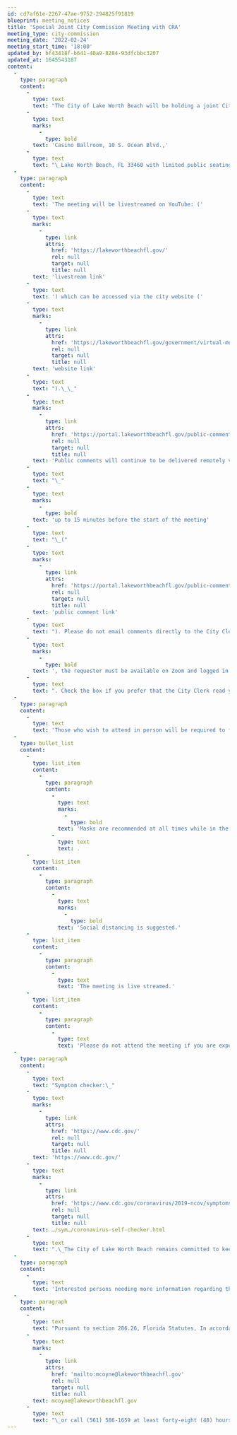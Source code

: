 ```yaml
---
id: cd7af61e-2267-47ae-9752-294825f91819
blueprint: meeting_notices
title: 'Special Joint City Commission Meeting with CRA'
meeting_type: city-commission
meeting_date: '2022-02-24'
meeting_start_time: '18:00'
updated_by: bf43418f-b641-40a9-8284-93dfcbbc3207
updated_at: 1645543187
content:
  -
    type: paragraph
    content:
      -
        type: text
        text: "The City of Lake Worth Beach will be holding a joint City Commission – Community Redevelopment Agency Meeting on Wednesday, February 23, 2022 at 6:00 PM in the\_"
      -
        type: text
        marks:
          -
            type: bold
        text: 'Casino Ballroom, 10 S. Ocean Blvd.,'
      -
        type: text
        text: "\_Lake Worth Beach, FL 33460 with limited public seating available."
  -
    type: paragraph
    content:
      -
        type: text
        text: 'The meeting will be livestreamed on YouTube: ('
      -
        type: text
        marks:
          -
            type: link
            attrs:
              href: 'https://lakeworthbeachfl.gov/'
              rel: null
              target: null
              title: null
        text: 'livestream link'
      -
        type: text
        text: ') which can be accessed via the city website ('
      -
        type: text
        marks:
          -
            type: link
            attrs:
              href: 'https://lakeworthbeachfl.gov/government/virtual-meetings/'
              rel: null
              target: null
              title: null
        text: 'website link'
      -
        type: text
        text: ").\_\_"
      -
        type: text
        marks:
          -
            type: link
            attrs:
              href: 'https://portal.lakeworthbeachfl.gov/public-comment-card/'
              rel: null
              target: null
              title: null
        text: 'Public comments will continue to be delivered remotely via the City’s website'
      -
        type: text
        text: "\_"
      -
        type: text
        marks:
          -
            type: bold
        text: 'up to 15 minutes before the start of the meeting'
      -
        type: text
        text: "\_("
      -
        type: text
        marks:
          -
            type: link
            attrs:
              href: 'https://portal.lakeworthbeachfl.gov/public-comment-card/'
              rel: null
              target: null
              title: null
        text: 'public comment link'
      -
        type: text
        text: "). Please do not email comments directly to the City Clerk as they might not be received in time to be read at the meeting.\_ Once the comment is submitted, the requester will receive a confirmation email and a second email from Zoom with details on how to access the meeting to read their comment(s) into the record should they choose to do so. In order to provide a live comment"
      -
        type: text
        marks:
          -
            type: bold
        text: ', the requester must be available on Zoom and logged in with their full name in order to speak; the name on Zoom MUST match the name under which the comment was submitted'
      -
        type: text
        text: ". Check the box if you prefer that the City Clerk read your comment(s); the requester will NOT be required to be present on Zoom with this option.\_ The City Commission has adopted Rules of Decorum for Citizen Participation (Resolution No. 25-2021) which are posted within the City Hall Chambers, City Hall Conference Room, posted online, and available through the City Clerk’s office. Compliance with the Rules of Decorum is expected and appreciated.\_ Any portion of a comment that violates the Rules of Decorum will not be allowed to be read at the meeting.\_ All comments will be maintained with the City’s related meeting."
  -
    type: paragraph
    content:
      -
        type: text
        text: 'Those who wish to attend in person will be required to follow these guidelines:'
  -
    type: bullet_list
    content:
      -
        type: list_item
        content:
          -
            type: paragraph
            content:
              -
                type: text
                marks:
                  -
                    type: bold
                text: 'Masks are recommended at all times while in the meeting'
              -
                type: text
                text: .
      -
        type: list_item
        content:
          -
            type: paragraph
            content:
              -
                type: text
                marks:
                  -
                    type: bold
                text: 'Social distancing is suggested.'
      -
        type: list_item
        content:
          -
            type: paragraph
            content:
              -
                type: text
                text: 'The meeting is live streamed.'
      -
        type: list_item
        content:
          -
            type: paragraph
            content:
              -
                type: text
                text: 'Please do not attend the meeting if you are experiencing any COVID symptoms.'
  -
    type: paragraph
    content:
      -
        type: text
        text: "Symptom checker:\_"
      -
        type: text
        marks:
          -
            type: link
            attrs:
              href: 'https://www.cdc.gov/'
              rel: null
              target: null
              title: null
        text: 'https://www.cdc.gov/'
      -
        type: text
        marks:
          -
            type: link
            attrs:
              href: 'https://www.cdc.gov/coronavirus/2019-ncov/symptoms-testing/coronavirus-self-checker.html?fbclid=IwAR2fP_ayXJxu7fynZJva5wPvbDPwAE9L4wxkxpcRww4hiEILALZe2DlgKwI'
              rel: null
              target: null
              title: null
        text: …/sym…/coronavirus-self-checker.html
      -
        type: text
        text: ".\_The City of Lake Worth Beach remains committed to keeping the public safe during the COVID-19 pandemic. From the beginning of the pandemic, the City has been a leader in finding innovative ways to continue City business and adapt to the new normal. This change will provide those who wish to join a meeting in person a safe means to do so."
  -
    type: paragraph
    content:
      -
        type: text
        text: 'Interested persons needing more information regarding the meeting may contact the Office of the City Clerk at 7 N. Dixie Highway, Lake Worth Beach, FL; email the City Clerk at: cityclerk@lakeworthbeachfl.gov or call the Office of the City Clerk at (561) 586-1662.'
  -
    type: paragraph
    content:
      -
        type: text
        text: "Pursuant to section 286.26, Florida Statutes, In accordance with the Americans with Disabilities Act (“ADA”), should any person with a disability as defined by the ADA need a special accommodation to participate in the meeting, that person should submit a written request to the City of Lake Worth Beach City Clerk’s at\_"
      -
        type: text
        marks:
          -
            type: link
            attrs:
              href: 'mailto:mcoyne@lakeworthbeachfl.gov'
              rel: null
              target: null
              title: null
        text: mcoyne@lakeworthbeachfl.gov
      -
        type: text
        text: "\_or call (561) 586-1659 at least forty-eight (48) hours prior to the meeting time."
---
```

